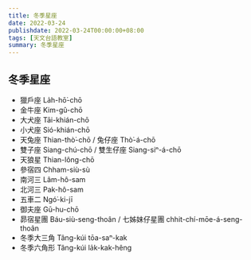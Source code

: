 ```yaml
---
title: 冬季星座
date: 2022-03-24
publishdate: 2022-03-24T00:00:00+08:00
tags: [天文台語教室]
summary: 冬季星座
---
```


## 冬季星座
- 獵戶座 La̍h-hō͘-chō
- 金牛座 Kim-gû-chō
- 大犬座 Tāi-khián-chō
- 小犬座 Sió-khián-chō
- 天兔座 Thian-thò͘-chō / 兔仔座 Thò͘-á-chō
- 雙子座 Siang-chú-chō / 雙生仔座 Siang-siⁿ-á-chō
- 天狼星 Thian-lông-chō
- 參宿四 Chham-siù-sù
- 南河三 Lâm-hô-sam
- 北河三 Pak-hô-sam
- 五車二 Ngó͘-ki-jī
- 御夫座 Gū-hu-chō
- 昴宿星團 Báu-siù-seng-thoân / 七姊妹仔星團 chhit-chí-mōe-á-seng-thoân
- 冬季大三角 Tâng-kúi tōa-saⁿ-kak
- 冬季六角形 Tâng-kúi la̍k-kak-hêng

